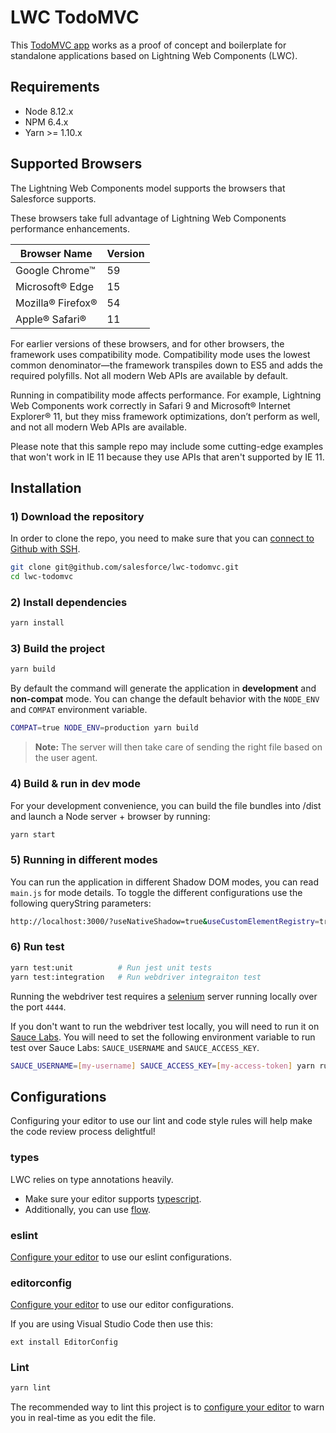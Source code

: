 # LWC TodoMVC

This [TodoMVC app](http://todomvc.com/) works as a proof of concept and boilerplate for standalone applications based on Lightning Web Components (LWC).

## Requirements

 * Node 8.12.x
 * NPM 6.4.x
 * Yarn >= 1.10.x

## Supported Browsers

The Lightning Web Components model supports the browsers that Salesforce supports.

These browsers take full advantage of Lightning Web Components performance enhancements.

| Browser Name | Version |
 --- | --- |
| Google Chrome™ | 59 |
| Microsoft® Edge | 15 |
| Mozilla® Firefox® | 54 |
| Apple® Safari® | 11 |

For earlier versions of these browsers, and for other browsers, the framework uses compatibility mode. Compatibility mode uses the lowest common denominator—the framework transpiles down to ES5 and adds the required polyfills. Not all modern Web APIs are available by default.

Running in compatibility mode affects performance. For example, Lightning Web Components work correctly in Safari 9 and Microsoft® Internet Explorer® 11, but they miss framework optimizations, don’t perform as well, and not all modern Web APIs are available.

Please note that this sample repo may include some cutting-edge examples that won't work in IE 11 because they use APIs that aren't supported by IE 11.

## Installation

### 1) Download the repository

In order to clone the repo, you need to make sure that you can [connect to Github with SSH](https://help.github.com/enterprise/2.8/user/articles/connecting-to-github-with-ssh/).

```bash
git clone git@github.com/salesforce/lwc-todomvc.git
cd lwc-todomvc
```

### 2) Install dependencies

```bash
yarn install
```

### 3) Build the project

```bash
yarn build
```

By default the command will generate the application in **development** and **non-compat** mode. You can change the default behavior with the `NODE_ENV` and `COMPAT` environment variable.

```bash
COMPAT=true NODE_ENV=production yarn build
```

> **Note:** The server will then take care of sending the right file based on the user agent.

### 4) Build & run in dev mode

For your development convenience, you can build the file bundles into /dist and launch a Node server + browser by running:

```bash
yarn start
```

### 5) Running in different modes
You can run the application in different Shadow DOM modes, you can read `main.js` for mode details.
To toggle the different configurations use the following queryString parameters:

```bash
http://localhost:3000/?useNativeShadow=true&useCustomElementRegistry=true
```

### 6) Run test

```bash
yarn test:unit          # Run jest unit tests
yarn test:integration   # Run webdriver integraiton test
```

Running the webdriver test requires a [selenium](http://www.seleniumhq.org/) server running locally over the port `4444`.

If you don't want to run the webdriver test locally, you will need to run it on [Sauce Labs](https://saucelabs.com). You will need to set the following environment variable to run test over Sauce Labs: `SAUCE_USERNAME` and `SAUCE_ACCESS_KEY`.

```bash
SAUCE_USERNAME=[my-username] SAUCE_ACCESS_KEY=[my-access-token] yarn run test:integration
```

## Configurations

Configuring your editor to use our lint and code style rules will help make the
code review process delightful!

### types

LWC relies on type annotations heavily.

* Make sure your editor supports [typescript](https://www.typescriptlang.org/).
* Additionally, you can use [flow](https://flowtype.org/).

### eslint

[Configure your editor][eslint-integrations] to use our eslint configurations.

### editorconfig

[Configure your editor][editorconfig-plugins] to use our editor configurations.

If you are using Visual Studio Code then use this:

```
ext install EditorConfig
```

### Lint

```bash
yarn lint
```

The recommended way to lint this project is to [configure your
editor][eslint-integrations] to warn you in real-time as you edit the file.

[eslint-integrations]: http://eslint.org/docs/user-guide/integrations
[editorconfig-plugins]: http://editorconfig.org/#download
